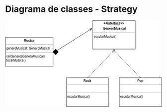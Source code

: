 # Diagrama de classes - Strategy
<img src = 'https://github.com/AnaCarolinaNeves/Bertoti/blob/main/Engenharia%20de%20Software%20III/Estrategia/diagrama/strategy.drawio.png' height='280'>

